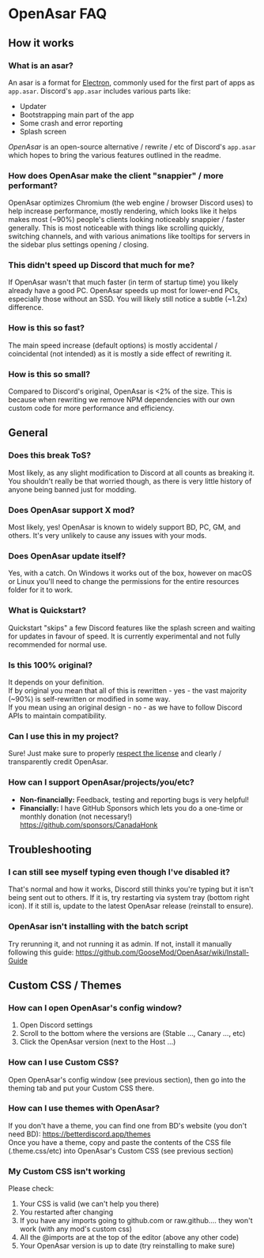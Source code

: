 # OpenAsar FAQ


## How it works

### What is an asar?
An asar is a format for [Electron](https://electronjs.org), commonly used for the first part of apps as `app.asar`. Discord's `app.asar` includes various parts like:
- Updater
- Bootstrapping main part of the app
- Some crash and error reporting
- Splash screen

*OpenAsar* is an open-source alternative / rewrite / etc of Discord's `app.asar` which hopes to bring the various features outlined in the readme.

### How does OpenAsar make the client "snappier" / more performant?
OpenAsar optimizes Chromium (the web engine / browser Discord uses) to help increase performance, mostly rendering, which looks like it helps makes most (~90%) people's clients looking noticeably snappier / faster generally. This is most noticeable with things like scrolling quickly, switching channels, and with various animations like tooltips for servers in the sidebar plus settings opening / closing.

### This didn't speed up Discord that much for me?
If OpenAsar wasn't that much faster (in term of startup time) you likely already have a good PC. OpenAsar speeds up most for lower-end PCs, especially those without an SSD. You will likely still notice a subtle (~1.2x) difference.

### How is this so fast?
The main speed increase (default options) is mostly accidental / coincidental (not intended) as it is mostly a side effect of rewriting it.

### How is this so small?
Compared to Discord's original, OpenAsar is <2% of the size. This is because when rewriting we remove NPM dependencies with our own custom code for more performance and efficiency.


## General

<!-- Does OpenAsar ... -->
### Does this break ToS?
Most likely, as any slight modification to Discord at all counts as breaking it. You shouldn't really be that worried though, as there is very little history of anyone being banned just for modding.

### Does OpenAsar support X mod?
Most likely, yes! OpenAsar is known to widely support BD, PC, GM, and others. It's very unlikely to cause any issues with your mods.

### Does OpenAsar update itself?
Yes, with a catch. On Windows it works out of the box, however on macOS or Linux you'll need to change the permissions for the entire resources folder for it to work.

<!-- What is ... -->
### What is Quickstart?
Quickstart "skips" a few Discord features like the splash screen and waiting for updates in favour of speed. It is currently experimental and not fully recommended for normal use.

<!-- Contributing and Licensing related -->
### Is this 100% original?
It depends on your definition.  
If by original you mean that all of this is rewritten - yes - the vast majority (~90%) is self-rewritten or modified in some way.  
If you mean using an original design - no - as we have to follow Discord APIs to maintain compatibility.

### Can I use this in my project?
Sure! Just make sure to properly [respect the license](LICENSE) and clearly / transparently credit OpenAsar.

### How can I support OpenAsar/projects/you/etc?
- **Non-financially:** Feedback, testing and reporting bugs is very helpful!
- **Financially:** I have GitHub Sponsors which lets you do a one-time or monthly donation (not necessary!) https://github.com/sponsors/CanadaHonk


## Troubleshooting

### I can still see myself typing even though I've disabled it?
That's normal and how it works, Discord still thinks you're typing but it isn't being sent out to others.
If it is, try restarting via system tray (bottom right icon).
If it still is, update to the latest OpenAsar release (reinstall to ensure).

### OpenAsar isn't installing with the batch script
Try rerunning it, and not running it as admin. If not, install it manually following this guide: https://github.com/GooseMod/OpenAsar/wiki/Install-Guide


## Custom CSS / Themes

### How can I open OpenAsar's config window?
1. Open Discord settings
2. Scroll to the bottom where the versions are (Stable ..., Canary ..., etc)
3. Click the OpenAsar version (next to the Host ...)

### How can I use Custom CSS?
Open OpenAsar's config window (see previous section), then go into the theming tab and put your Custom CSS there.

### How can I use themes with OpenAsar?
If you don't have a theme, you can find one from BD's website (you don't need BD): https://betterdiscord.app/themes  
Once you have a theme, copy and paste the contents of the CSS file (.theme.css/etc) into OpenAsar's Custom CSS (see previous section)

### My Custom CSS isn't working
Please check:
1. Your CSS is valid (we can't help you there)
2. You restarted after changing
3. If you have any imports going to github.com or raw.github.... they won't work (with any mod's custom css)
4. All the @imports are at the top of the editor (above any other code)
5. Your OpenAsar version is up to date (try reinstalling to make sure)
